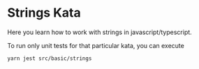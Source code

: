Strings Kata
============

Here you learn how to work with strings in javascript/typescript.

To run only unit tests for that particular kata, you can execute

```bash
yarn jest src/basic/strings
```
